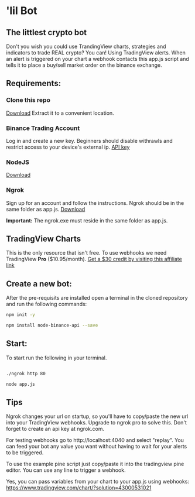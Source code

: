 # 'lil Bot
## The littlest crypto bot

Don't you wish you could use TrandingView charts, strategies and indicators to trade REAL crypto? You can! Using TradingView alerts. When an alert is triggered on your chart a webhook contacts this app.js script and tells it to place a buy/sell market order on the binance exchange. 

## Requirements:

### Clone this repo

[Download](https://github.com/modster/lilBot) Extract it to a convenient location.

### Binance Trading Account

Log in and create a new key. Beginners should disable withrawls and restrict access to your device's external ip. 
[API key](https://www.binance.com/en/support/articles/360002502072)

### NodeJS 

[Download](https://nodejs.org/en/download)

### Ngrok  

Sign up for an account and follow the instructions. Ngrok should be in the same folder as app.js.
[Download](https://ngrok.com/download)

**Important:** The ngrok.exe must reside in the same folder as app.js.

## TradingView Charts 

This is the only resource that isn't free. To use webhooks we need TradingView **Pro** ($10.95/month).
[Get a $30 credit by visiting this affiliate link](https://www.tradingview.com/gopro/?share_your_love=Greeffer)

## Create a new bot:

After the pre-requisits are installed open a terminal in the cloned repository and run the following commands:

``` bash
npm init -y

npm install node-binance-api --save
```

## Start:

To start run the following in your terminal.

``` bash

./ngrok http 80

node app.js
```

## Tips

Ngrok changes your url on startup, so you'll have to copy/paste the new url into your TradingView webhooks. Upgrade to ngrok pro to solve this. Don't forget to create an api key at ngrok.com.

For testing webhooks go to http://localhost:4040 and select "replay". You can feed your bot any 
value you want without having to wait for your alerts to be triggered. 

To use the example pine script just copy/paste it into the tradingview pine editor. You can use any line to trigger a webhook.

Yes, you can pass variables from your chart to your app.js using webhooks: https://www.tradingview.com/chart/?solution=43000531021
